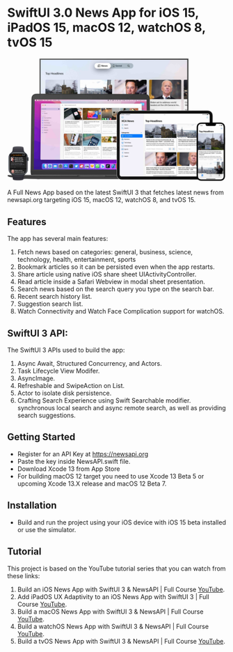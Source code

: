# SwiftUI 3.0 News App for iOS 15, iPadOS 15, macOS 12, watchOS 8, tvOS 15

![Alt text](./promo.jpg?raw=true "SwiftUI News App")

A Full News App based on the latest SwiftUI 3 that fetches latest news from newsapi.org targeting iOS 15, macOS 12, watchOS 8, and tvOS 15.

## Features
The app has several main features:
1. Fetch news based on categories: general, business, science, technology, health, entertainment, sports
2. Bookmark articles so it can be persisted even when the app restarts.
3. Share article using native iOS share sheet UIActivityController.
4. Read article inside a Safari Webview in modal sheet presentation.
5. Search news based on the search query you type on the search bar.
6. Recent search history list.
7. Suggestion search list.
8. Watch Connectivity and Watch Face Complication support for watchOS.

## SwiftUI 3 API:
The SwiftUI 3 APIs used to build the app:
1. Async Await, Structured Concurrency, and Actors.
2. Task Lifecycle View Modifer.
3. AsyncImage.
4. Refreshable and SwipeAction on List.
6. Actor to isolate disk persistence.
7. Crafting Search Experience using Swift Searchable modifier. synchronous local search and async remote search, as well as providing search suggestions.

## Getting Started
- Register for an API Key at https://newsapi.org
- Paste the key inside NewsAPI.swift file.
- Download Xcode 13 from App Store
- For building macOS 12 target you need to use Xcode 13 Beta 5 or upcoming Xcode 13.X release and macOS 12 Beta 7.

## Installation
- Build and run the project using your iOS device with iOS 15 beta installed or use the simulator.

## Tutorial
This project is based on the YouTube tutorial series that you can watch from these links:
1. Build an iOS News App with SwiftUI 3 & NewsAPI | Full Course [YouTube](https://youtu.be/LRnbFjq0bTM).
2. Add iPadOS UX Adaptivity to an iOS News App with SwiftUI 3 | Full Course [YouTube](https://youtu.be/AcV440Pv9a4).
3. Build a macOS News App with SwiftUI 3 & NewsAPI | Full Course [YouTube](https://youtu.be/YSR_Hk-ivrA).
4. Build a watchOS News App with SwiftUI 3 & NewsAPI | Full Course [YouTube](https://youtu.be/2qA-gDWbOTU).
5. Build a tvOS News App with SwiftUI 3 & NewsAPI | Full Course [YouTube](https://youtu.be/TQG79xncC74).

